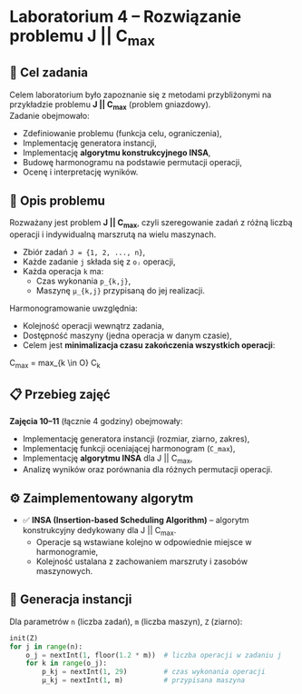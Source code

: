 # Laboratorium 4 – Rozwiązanie problemu J || C<sub>max</sub>

## 🎯 Cel zadania

Celem laboratorium było zapoznanie się z metodami przybliżonymi na przykładzie problemu **J || C<sub>max</sub>** (problem gniazdowy).  
Zadanie obejmowało:
- Zdefiniowanie problemu (funkcja celu, ograniczenia),
- Implementację generatora instancji,
- Implementację **algorytmu konstrukcyjnego INSA**,
- Budowę harmonogramu na podstawie permutacji operacji,
- Ocenę i interpretację wyników.

## 🧠 Opis problemu

Rozważany jest problem **J || C<sub>max</sub>**, czyli szeregowanie zadań z różną liczbą operacji i indywidualną marszrutą na wielu maszynach.

- Zbiór zadań `J = {1, 2, ..., n}`,
- Każde zadanie `j` składa się z `oⱼ` operacji,
- Każda operacja `k` ma:
  - Czas wykonania `p_{k,j}`,
  - Maszynę `µ_{k,j}` przypisaną do jej realizacji.

Harmonogramowanie uwzględnia:
- Kolejność operacji wewnątrz zadania,
- Dostępność maszyny (jedna operacja w danym czasie),
- Celem jest **minimalizacja czasu zakończenia wszystkich operacji**:


C<sub>max</sub> = max_{k \in O} C<sub>k</sub>


## 📋 Przebieg zajęć

**Zajęcia 10–11** (łącznie 4 godziny) obejmowały:
- Implementację generatora instancji (rozmiar, ziarno, zakres),
- Implementację funkcji oceniającej harmonogram (`C_max`),
- Implementację **algorytmu INSA** dla J || C<sub>max</sub>,
- Analizę wyników oraz porównania dla różnych permutacji operacji.

## ⚙️ Zaimplementowany algorytm

- ✅ **INSA (Insertion-based Scheduling Algorithm)** – algorytm konstrukcyjny dedykowany dla J || C<sub>max</sub>.
  - Operacje są wstawiane kolejno w odpowiednie miejsce w harmonogramie,
  - Kolejność ustalana z zachowaniem marszruty i zasobów maszynowych.

## 🧬 Generacja instancji

Dla parametrów `n` (liczba zadań), `m` (liczba maszyn), `Z` (ziarno):

```python
init(Z)
for j in range(n):
    o_j = nextInt(1, floor(1.2 * m))  # liczba operacji w zadaniu j
    for k in range(o_j):
        p_kj = nextInt(1, 29)         # czas wykonania operacji
        µ_kj = nextInt(1, m)          # przypisana maszyna
